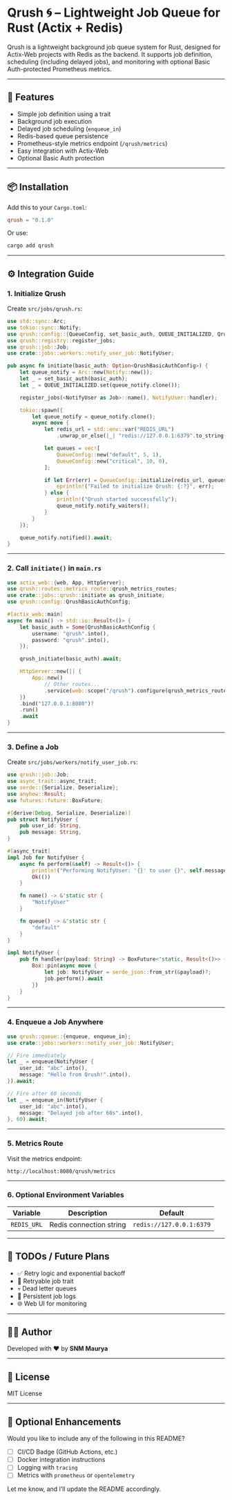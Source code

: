 # Qrush 🌀 – Lightweight Job Queue for Rust (Actix + Redis)

Qrush is a lightweight background job queue system for Rust, designed for Actix-Web projects with Redis as the backend. It supports job definition, scheduling (including delayed jobs), and monitoring with optional Basic Auth-protected Prometheus metrics.

---

## 🚀 Features

* Simple job definition using a trait
* Background job execution
* Delayed job scheduling (`enqueue_in`)
* Redis-based queue persistence
* Prometheus-style metrics endpoint (`/qrush/metrics`)
* Easy integration with Actix-Web
* Optional Basic Auth protection

---

## 📦 Installation

Add this to your `Cargo.toml`:

```toml
qrush = "0.1.0"
```

Or use:

```bash
cargo add qrush
```

---

## ⚙️ Integration Guide

### 1. Initialize Qrush

Create `src/jobs/qrush.rs`:

```rust
use std::sync::Arc;
use tokio::sync::Notify;
use qrush::config::{QueueConfig, set_basic_auth, QUEUE_INITIALIZED, QrushBasicAuthConfig};
use qrush::registry::register_jobs;
use qrush::job::Job;
use crate::jobs::workers::notify_user_job::NotifyUser;

pub async fn initiate(basic_auth: Option<QrushBasicAuthConfig>) {
    let queue_notify = Arc::new(Notify::new());
    let _ = set_basic_auth(basic_auth);
    let _ = QUEUE_INITIALIZED.set(queue_notify.clone());

    register_jobs(<NotifyUser as Job>::name(), NotifyUser::handler);

    tokio::spawn({
        let queue_notify = queue_notify.clone();
        async move {
            let redis_url = std::env::var("REDIS_URL")
                .unwrap_or_else(|_| "redis://127.0.0.1:6379".to_string());

            let queues = vec![
                QueueConfig::new("default", 5, 1),
                QueueConfig::new("critical", 10, 0),
            ];

            if let Err(err) = QueueConfig::initialize(redis_url, queues).await {
                eprintln!("Failed to initialize Qrush: {:?}", err);
            } else {
                println!("Qrush started successfully");
                queue_notify.notify_waiters();
            }
        }
    });

    queue_notify.notified().await;
}
```

---

### 2. Call `initiate()` in `main.rs`

```rust
use actix_web::{web, App, HttpServer};
use qrush::routes::metrics_route::qrush_metrics_routes;
use crate::jobs::qrush::initiate as qrush_initiate;
use qrush::config::QrushBasicAuthConfig;

#[actix_web::main]
async fn main() -> std::io::Result<()> {
    let basic_auth = Some(QrushBasicAuthConfig {
        username: "qrush".into(),
        password: "qrush".into(),
    });

    qrush_initiate(basic_auth).await;

    HttpServer::new(|| {
        App::new()
            // Other routes...
            .service(web::scope("/qrush").configure(qrush_metrics_routes)) // Metrics route
    })
    .bind("127.0.0.1:8080")?
    .run()
    .await
}
```

---

### 3. Define a Job

Create `src/jobs/workers/notify_user_job.rs`:

```rust
use qrush::job::Job;
use async_trait::async_trait;
use serde::{Serialize, Deserialize};
use anyhow::Result;
use futures::future::BoxFuture;

#[derive(Debug, Serialize, Deserialize)]
pub struct NotifyUser {
    pub user_id: String,
    pub message: String,
}

#[async_trait]
impl Job for NotifyUser {
    async fn perform(&self) -> Result<()> {
        println!("Performing NotifyUser: '{}' to user {}", self.message, self.user_id);
        Ok(())
    }

    fn name() -> &'static str {
        "NotifyUser"
    }

    fn queue() -> &'static str {
        "default"
    }
}

impl NotifyUser {
    pub fn handler(payload: String) -> BoxFuture<'static, Result<()>> {
        Box::pin(async move {
            let job: NotifyUser = serde_json::from_str(&payload)?;
            job.perform().await
        })
    }
}
```

---

### 4. Enqueue a Job Anywhere

```rust
use qrush::queue::{enqueue, enqueue_in};
use crate::jobs::workers::notify_user_job::NotifyUser;

// Fire immediately
let _ = enqueue(NotifyUser {
    user_id: "abc".into(),
    message: "Hello from Qrush!".into(),
}).await;

// Fire after 60 seconds
let _ = enqueue_in(NotifyUser {
    user_id: "abc".into(),
    message: "Delayed job after 60s".into(),
}, 60).await;
```

---

### 5. Metrics Route

Visit the metrics endpoint:

```
http://localhost:8080/qrush/metrics
```

---

### 6. Optional Environment Variables

| Variable    | Description             | Default                  |
| ----------- | ----------------------- | ------------------------ |
| `REDIS_URL` | Redis connection string | `redis://127.0.0.1:6379` |

---

## 💪 TODOs / Future Plans

* ✅ Retry logic and exponential backoff
* 🔄 Retryable job trait
* 💀 Dead letter queues
* 📜 Persistent job logs
* 🌐 Web UI for monitoring

---

## 👨‍💼 Author

Developed with ❤️ by **SNM Maurya**

---

## 🪪 License

MIT License

---

## 🔧 Optional Enhancements

Would you like to include any of the following in this README?

* [ ] CI/CD Badge (GitHub Actions, etc.)
* [ ] Docker integration instructions
* [ ] Logging with `tracing`
* [ ] Metrics with `prometheus` or `opentelemetry`

Let me know, and I’ll update the README accordingly.
